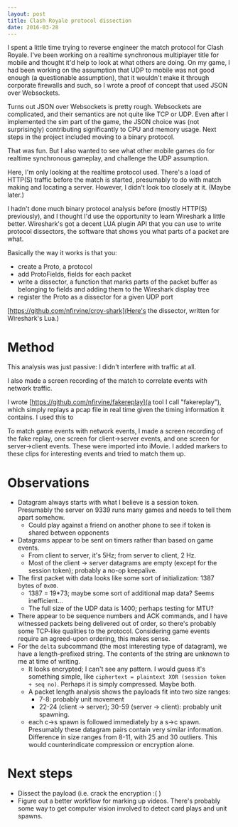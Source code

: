 ```yaml
---
layout: post
title: Clash Royale protocol dissection
date: 2016-03-28
---
```


I spent a little time trying to reverse engineer the match protocol for Clash Royale. I've been working on a realtime synchronous multiplayer title for mobile and thought it'd help to look at what others are doing. On my game, I had been working on the assumption that UDP to mobile was not good enough (a questionable assumption), that it wouldn't make it through corporate firewalls and such, so I wrote a proof of concept that used JSON over Websockets.

Turns out JSON over Websockets is pretty rough. Websockets are complicated, and their semantics are not quite like TCP or UDP. Even after I implemented the sim part of the game, the JSON choice was (not surprisingly) contributing significantly to CPU and memory usage. Next steps in the project included moving to a binary protocol.

That was fun. But I also wanted to see what other mobile games do for realtime synchronous gameplay, and challenge the UDP assumption.

Here, I'm only looking at the realtime protocol used. There's a load of HTTP(S) traffic before the match is started, presumably to do with match making and locating a server. However, I didn't look too closely at it. (Maybe later.)

I hadn't done much binary protocol analysis before (mostly HTTP(S) previously), and I thought I'd use the opportunity to learn Wireshark a little better. Wireshark's got a decent LUA plugin API that you can use to write protocol dissectors, the software that shows you what parts of a packet are what.

Basically the way it works is that you:

- create a Proto, a protocol
- add ProtoFields, fields for each packet
- write a dissector, a function that marks parts of the packet buffer as belonging to fields and adding them to the Wireshark display tree
- register the Proto as a dissector for a given UDP port

[https://github.com/nfirvine/croy-shark](Here's the dissector, written for Wireshark's Lua.)

# Method

This analysis was just passive: I didn't interfere with traffic at all.

I also made a screen recording of the match to correlate events with network traffic.

I wrote [https://github.com/nfirvine/fakereplay](a tool I call "fakereplay"), which simply replays a pcap file in real time given the timing information it contains. I used this to 

To match game events with network events, I made a screen recording of the fake replay, one screen for client->server events, and one screen for server->client events. These were imported into iMovie. I added markers to these clips for interesting events and tried to match them up.

# Observations

- Datagram always starts with what I believe is a session token. Presumably the server on 9339 runs many games and needs to tell them apart somehow.
    - Could play against a friend on another phone to see if token is shared between opponents
- Datagrams appear to be sent on timers rather than based on game events. 
    - From client to server, it's 5Hz; from server to client, 2 Hz.
    - Most of the client -> server datagrams are empty (except for the session token); probably a no-op keepalive.
- The first packet with data looks like some sort of initialization: 1387 bytes of `0x00`.
    - 1387 = 19*73; maybe some sort of additional map data? Seems inefficient...
    - The full size of the UDP data is 1400; perhaps testing for MTU?
- There appear to be sequence numbers and ACK commands, and I have witnessed packets being delivered out of order, so there's probably some TCP-like qualities to the protocol. Considering game events require an agreed-upon ordering, this makes sense.
- For the `delta` subcommand (the most interesting type of datagram), we have a length-prefixed string. The contents of the string are unknown to me at time of writing.
    - It looks encrypted; I can't see any pattern. I would guess it's something simple, like `ciphertext = plaintext XOR (session token + seq no)`. Perhaps it is simply compressed. Maybe both.
    - A packet length analysis shows the payloads fit into two size ranges:
        - 7-8: probably unit movement
        - 22-24 (client -> server); 30-59 (server -> client): probably unit spawning. 
    - each c->s spawn is followed immediately by a s->c spawn. Presumably these datagram pairs contain very similar information. Difference in size ranges from 8-11, with 25 and 30 outliers. This would counterindicate compression or encryption alone.

# Next steps

- Dissect the payload (i.e. crack the encryption :( )
- Figure out a better workflow for marking up videos. There's probably some way to get computer vision involved to detect card plays and unit spawns.
